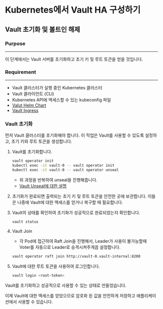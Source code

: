 # Kubernetes에서 Vault HA 구성하기

## Vault 초기화 및 볼트인 해제

### Purpose
---
이 단계에서는 Vault 서버를 초기화하고 초기 키 및 루트 토큰을 얻을 것입니다.

### Requirement
---
- Vault 클러스터가 실행 중인 Kubernetes 클러스터
- Vault 클라이언트 (CLI)
- Kubernetes API에 액세스할 수 있는 kubeconfig 파일
- [Valut Helm Chart](./vault/)
- [Vault Ingress](./vault-ingress/)

### Vault 초기화
먼저 Vault 클러스터를 초기화해야 합니다. 이 작업은 Vault를 사용할 수 있도록 설정하고, 초기 키와 루트 토큰을 생성합니다.


1. Vault를 초기화합니다.
    ```bash
    vault operator init
    kubectl exec -it vault-0 -- vault operator init
    kubectl exec -it vault-0 -- vault operator unseal
    ```
    - 위 과정을 반복하여 unseal을 진행해줍니다.
    - [Vault Unseal에 대한 설명](https://developer.hashicorp.com/vault/docs/concepts/seal)

2. 초기화가 완료되면 출력되는 초기 키 및 루트 토큰을 안전한 곳에 보관합니다. 이들은 나중에 Vault에 대한 액세스를 얻거나 복구할 때 필요합니다.

3. Vault의 상태를 확인하여 초기화가 성공적으로 완료되었는지 확인합니다.
    ```bash
    vault status
    ```

4. Vault Join
    - 각 Pod에 접근하여 Raft Join을 진행해서, Leader가 사용이 불가능할때 Voter를 자동으로 Leader로 승격시켜주게끔 설정합니다. 
    ```bash
    vault operator raft join http://vault-0.vault-internal:8200
    ```
5. Vault에 대한 루트 토큰을 사용하여 로그인합니다.
    ```bash
    vault login <root-token>
    ```


Vault를 초기화하고 성공적으로 사용할 수 있는 상태로 만들었습니다.

이제 Vault에 대한 액세스를 얻었으므로 암호화 된 값을 안전하게 저장하고 애플리케이션에서 사용할 수 있습니다.
